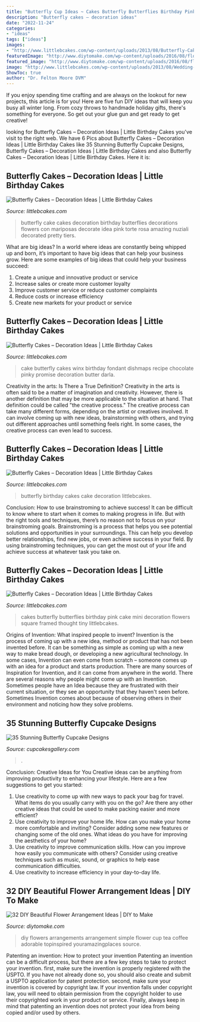 ```yaml
---
title: "Butterfly Cup Ideas ~ Cakes Butterfly Butterflies Birthday Pink Cake Mini Decoration Flowers Square Framed Thought Tiny Littlebcakes"
description: "Butterfly cakes – decoration ideas"
date: "2022-11-24"
categories:
- "ideas"
tags: ["ideas"]
images:
- "http://www.littlebcakes.com/wp-content/uploads/2013/08/Butterfly-Cake-Images.jpg"
featuredImage: "http://www.diytomake.com/wp-content/uploads/2016/08/flowers-in-a-coffee-cup.jpg"
featured_image: "http://www.diytomake.com/wp-content/uploads/2016/08/flowers-in-a-coffee-cup.jpg"
image: "http://www.littlebcakes.com/wp-content/uploads/2013/08/Wedding-Cakes-With-Butterflies.jpg"
ShowToc: true
author: "Dr. Felton Moore DVM"
---
```



If you enjoy spending time crafting and are always on the lookout for new projects, this article is for you! Here are five fun DIY ideas that will keep you busy all winter long. From cozy throws to handmade holiday gifts, there's something for everyone. So get out your glue gun and get ready to get creative!

	

		
looking for Butterfly Cakes – Decoration Ideas | Little Birthday Cakes you've visit to the right web. We have 6 Pics about Butterfly Cakes – Decoration Ideas | Little Birthday Cakes like 35 Stunning Butterfly Cupcake Designs, Butterfly Cakes – Decoration Ideas | Little Birthday Cakes and also Butterfly Cakes – Decoration Ideas | Little Birthday Cakes. Here it is:
		
    
## Butterfly Cakes – Decoration Ideas | Little Birthday Cakes

<img loading=lazy src="http://www.littlebcakes.com/wp-content/uploads/2013/08/Butterfly-Wedding-Cake.jpg" onerror="this.onerror=null;this.src='https://tse3.mm.bing.net/th?id=OIP.lwZ0tIGx1xqzOBIFaXYYXAHaLH&amp;pid=15.1';" alt="Butterfly Cakes – Decoration Ideas | Little Birthday Cakes">

_Source: littlebcakes.com_

>butterfly cake cakes decoration birthday butterflies decorations flowers con mariposas decorate idea pink torte rosa amazing nuziali decorated pretty tiers. 

	

What are big ideas?
In a world where ideas are constantly being whipped up and born, it’s important to have big ideas that can help your business grow. Here are some examples of big ideas that could help your business succeed: 
1. Create a unique and innovative product or service 
2. Increase sales or create more customer loyalty 
3. Improve customer service or reduce customer complaints 
4. Reduce costs or increase efficiency 
5. Create new markets for your product or service 

    
## Butterfly Cakes – Decoration Ideas | Little Birthday Cakes

<img loading=lazy src="http://www.littlebcakes.com/wp-content/uploads/2013/08/Butterfly-Cake-Images.jpg" onerror="this.onerror=null;this.src='https://tse2.mm.bing.net/th?id=OIP.V6iAUxB2PMm-Kz59GtnSYwHaFj&amp;pid=15.1';" alt="Butterfly Cakes – Decoration Ideas | Little Birthday Cakes">

_Source: littlebcakes.com_

>cake butterfly cakes winx birthday fondant dishmaps recipe chocolate pinky promise decoration butter darla. 

	

Creativity in the arts: Is There a True Definition?
Creativity in the arts is often said to be a matter of imagination and creativity. However, there is another definition that may be more applicable to the situation at hand. That definition could be called "the creative process." The creative process can take many different forms, depending on the artist or creatives involved. It can involve coming up with new ideas, brainstorming with others, and trying out different approaches until something feels right. In some cases, the creative process can even lead to success.

    
## Butterfly Cakes – Decoration Ideas | Little Birthday Cakes

<img loading=lazy src="https://www.littlebcakes.com/wp-content/uploads/2013/08/Butterfly-Birthday-Cakes.jpg" onerror="this.onerror=null;this.src='https://tse3.mm.bing.net/th?id=OIP.7SxVD0prej2NeF6Fjrz39wHaFj&amp;pid=15.1';" alt="Butterfly Cakes – Decoration Ideas | Little Birthday Cakes">

_Source: littlebcakes.com_

>butterfly birthday cakes cake decoration littlebcakes. 

	

Conclusion: How to use brainstroming to achieve success!
It can be difficult to know where to start when it comes to making progress in life. But with the right tools and techniques, there’s no reason not to focus on your brainstroming goals. Brainstroming is a process that helps you see potential solutions and opportunities in your surroundings. This can help you develop better relationships, find new jobs, or even achieve success in your field. By using brainstroming techniques, you can get the most out of your life and achieve success at whatever task you take on.

    
## Butterfly Cakes – Decoration Ideas | Little Birthday Cakes

<img loading=lazy src="http://www.littlebcakes.com/wp-content/uploads/2013/08/Wedding-Cakes-With-Butterflies.jpg" onerror="this.onerror=null;this.src='https://tse3.mm.bing.net/th?id=OIP.w1IyjUGmMHug1MsBSPP5YgHaFj&amp;pid=15.1';" alt="Butterfly Cakes – Decoration Ideas | Little Birthday Cakes">

_Source: littlebcakes.com_

>cakes butterfly butterflies birthday pink cake mini decoration flowers square framed thought tiny littlebcakes. 

	

Origins of Invention: What inspired people to invent?
Invention is the process of coming up with a new idea, method or product that has not been invented before. It can be something as simple as coming up with a new way to make bread dough, or developing a new agricultural technology. In some cases, Invention can even come from scratch – someone comes up with an idea for a product and starts production. There are many sources of Inspiration for Invention, and it can come from anywhere in the world.
There are several reasons why people might come up with an Invention. Sometimes people have an Idea because they are frustrated with their current situation, or they see an opportunity that they haven't seen before. Sometimes Invention comes about because of observing others in their environment and noticing how they solve problems.

    
## 35 Stunning Butterfly Cupcake Designs

<img loading=lazy src="https://cupcakesgallery.com/wp-content/uploads/2015/11/stunning-blue-butterfly-cupcake-683x1024.jpg" onerror="this.onerror=null;this.src='https://tse3.mm.bing.net/th?id=OIP.HdqgkTTMN4RP__BFGWzoSQHaLG&amp;pid=15.1';" alt="35 Stunning Butterfly Cupcake Designs">

_Source: cupcakesgallery.com_

>. 

	

Conclusion: Creative Ideas for You
Creative ideas can be anything from improving productivity to enhancing your lifestyle. Here are a few suggestions to get you started: 
1. Use creativity to come up with new ways to pack your bag for travel. What items do you usually carry with you on the go? Are there any other creative ideas that could be used to make packing easier and more efficient?
2. Use creativity to improve your home life. How can you make your home more comfortable and inviting? Consider adding some new features or changing some of the old ones. What ideas do you have for improving the aesthetics of your home? 
3. Use creativity to improve communication skills. How can you improve how easily you communicate with others? Consider using creative techniques such as music, sound, or graphics to help ease communication difficulties.
4. Use creativity to increase efficiency in your day-to-day life.

    
## 32 DIY Beautiful Flower Arrangement Ideas | DIY To Make

<img loading=lazy src="http://www.diytomake.com/wp-content/uploads/2016/08/flowers-in-a-coffee-cup.jpg" onerror="this.onerror=null;this.src='https://tse2.mm.bing.net/th?id=OIP.-_JPj47qbZUXpQgFQfL-fgHaLH&amp;pid=15.1';" alt="32 DIY Beautiful Flower Arrangement Ideas | DIY to Make">

_Source: diytomake.com_

>diy flowers arrangements arrangement simple flower cup tea coffee adorable topinspired youramazingplaces source. 

	

Patenting an invention: How to protect your invention
Patenting an invention can be a difficult process, but there are a few key steps to take to protect your invention. first, make sure the invention is properly registered with the USPTO. If you have not already done so, you should also create and submit a USPTO application for patent protection. second, make sure your invention is covered by copyright law. If your invention falls under copyright law, you will need to obtain permission from the copyright holder to use their copyrighted work in your product or service. Finally, always keep in mind that patenting an invention does not protect your idea from being copied and/or used by others.

